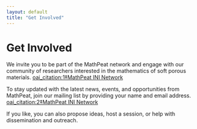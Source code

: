 ```yaml
---
layout: default
title: "Get Involved"
---
```


# Get Involved

We invite you to be part of the MathPeat network and engage with our community of researchers interested in the mathematics of soft porous materials.  [oai_citation:1‡MathPeat INI Network](https://mathpeatnetwork.wordpress.com/about-2/?utm_source=chatgpt.com)

To stay updated with the latest news, events, and opportunities from MathPeat, join our mailing list by providing your name and email address.  [oai_citation:2‡MathPeat INI Network](https://mathpeatnetwork.wordpress.com/about-2/?utm_source=chatgpt.com)

If you like, you can also propose ideas, host a session, or help with dissemination and outreach.